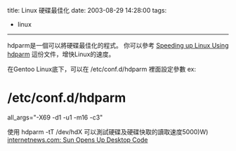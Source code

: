 title: Linux 硬碟最佳化
date: 2003-08-29 14:28:00
tags: 
- linux
---

hdparm是一個可以將硬碟最佳化的程式。
你可以參考 [Speeding up Linux Using hdparm](http://linux.oreillynet.com/pub/a/linux/2000/06/29/hdparm.html) 這份文件，增快Linux的速度。

在Gentoo Linux底下，可以在 /etc/conf.d/hdparm 裡面設定參數
ex:
# /etc/conf.d/hdparm 
all_args="-X69 -d1 -u1 -m16 -c3"

使用 hdparm -tT /dev/hdX 可以測試硬碟及硬碟快取的讀取速度5000)W)
[internetnews.com: Sun Opens Up Desktop Code](http://linuxtoday.com/developer/2004062801626OSSWDV)